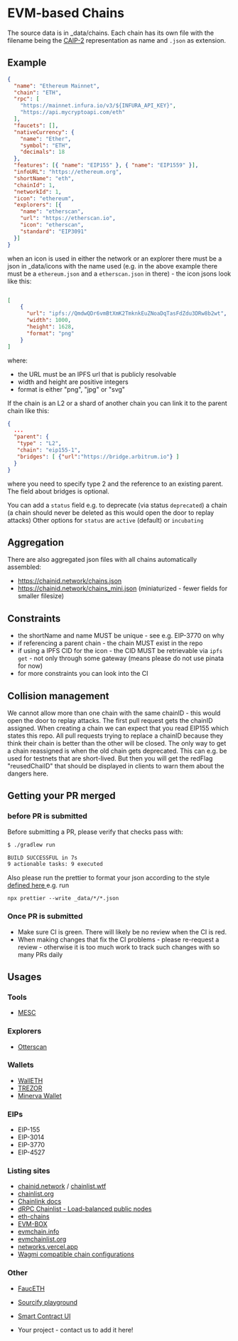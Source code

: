 # EVM-based Chains 

The source data is in _data/chains. Each chain has its own file with the filename being the [CAIP-2](https://github.com/ChainAgnostic/CAIPs/blob/master/CAIPs/caip-2.md) representation as name and `.json` as extension.

## Example

```json 
{
  "name": "Ethereum Mainnet",
  "chain": "ETH",
  "rpc": [
    "https://mainnet.infura.io/v3/${INFURA_API_KEY}",
    "https://api.mycryptoapi.com/eth"
  ],
  "faucets": [],
  "nativeCurrency": {
    "name": "Ether",
    "symbol": "ETH",
    "decimals": 18
  },
  "features": [{ "name": "EIP155" }, { "name": "EIP1559" }],
  "infoURL": "https://ethereum.org",
  "shortName": "eth",
  "chainId": 1,
  "networkId": 1,
  "icon": "ethereum",
  "explorers": [{
    "name": "etherscan",
    "url": "https://etherscan.io",
    "icon": "etherscan",
    "standard": "EIP3091"
  }]
}
```

when an icon is used in either the network or an explorer there must be a json in _data/icons with the name used (e.g. in the above example there must be a `ethereum.json` and a `etherscan.json` in there) - the icon jsons look like this:

```json

[
    {
      "url": "ipfs://QmdwQDr6vmBtXmK2TmknkEuZNoaDqTasFdZdu3DRw8b2wt",
      "width": 1000,
      "height": 1628,
      "format": "png"
    }
]

```

where:
 * the URL must be an IPFS url that is publicly resolvable
 * width and height are positive integers
 * format is either "png", "jpg" or "svg"

If the chain is an L2 or a shard of another chain you can link it to the parent chain like this:


```json
{
  ...
  "parent": {
   "type" : "L2",
   "chain": "eip155-1",
   "bridges": [ {"url":"https://bridge.arbitrum.io"} ]
  }
}
```

where you need to specify type 2 and the reference to an existing parent. The field about bridges is optional.

You can add a `status` field e.g. to deprecate (via status `deprecated`) a chain (a chain should never be deleted as this would open the door to replay attacks)
Other options for `status` are `active` (default) or `incubating`

## Aggregation

There are also aggregated json files with all chains automatically assembled:
 * https://chainid.network/chains.json
 * https://chainid.network/chains_mini.json (miniaturized - fewer fields for smaller filesize)

## Constraints

 * the shortName and name MUST be unique - see e.g. EIP-3770 on why
 * if referencing a parent chain - the chain MUST exist in the repo
 * if using a IPFS CID for the icon - the CID MUST be retrievable via `ipfs get` - not only through some gateway (means please do not use pinata for now)
 * for more constraints you can look into the CI

## Collision management

 We cannot allow more than one chain with the same chainID - this would open the door to replay attacks.
 The first pull request gets the chainID assigned. When creating a chain we can expect that you read EIP155 which states this repo.
 All pull requests trying to replace a chainID because they think their chain is better than the other will be closed.
 The only way to get a chain reassigned is when the old chain gets deprecated. This can e.g. be used for testnets that are short-lived. But then you will get the redFlag "reusedChaiID" that should be displayed in clients to warn them about the dangers here.

## Getting your PR merged
### before PR is submitted

Before submitting a PR, please verify that checks pass with:

```bash
$ ./gradlew run

BUILD SUCCESSFUL in 7s
9 actionable tasks: 9 executed
```

Also please run the prettier to format your json according to the style [defined here ](https://github.com/ethereum-lists/chains/blob/master/.prettierrc.json)
e.g. run

```
npx prettier --write _data/*/*.json
```

### Once PR is submitted

 * Make sure CI is green. There will likely be no review when the CI is red.
 * When making changes that fix the CI problems - please re-request a review - otherwise it is too much work to track such changes with so many PRs daily

## Usages
### Tools 
 * [MESC](https://paradigmxyz.github.io/mesc)

### Explorers
 * [Otterscan](https://otterscan.io)

### Wallets
 * [WallETH](https://walleth.org)
 * [TREZOR](https://trezor.io)
 * [Minerva Wallet](https://minerva.digital)

### EIPs
 * EIP-155
 * EIP-3014
 * EIP-3770
 * EIP-4527

### Listing sites
 * [chainid.network](https://chainid.network) / [chainlist.wtf](https://chainlist.wtf)
 * [chainlist.org](https://chainlist.org)
 * [Chainlink docs](https://docs.chain.link/)
 * [dRPC Chainlist - Load-balanced public nodes](https://drpc.org/chainlist)
 * [eth-chains](https://github.com/taylorjdawson/eth-chains)
 * [EVM-BOX](https://github.com/izayl/evm-box)
 * [evmchain.info](https://evmchain.info)
 * [evmchainlist.org](https://evmchainlist.org)
 * [networks.vercel.app](https://networks.vercel.app)
 * [Wagmi compatible chain configurations](https://spenhouet.com/chains)

### Other
 * [FaucETH](https://github.com/komputing/FaucETH)
 * [Sourcify playground](https://playground.sourcify.dev)
 * [Smart Contract UI](https://xtools-at.github.io/smartcontract-ui)

 * Your project - contact us to add it here!
